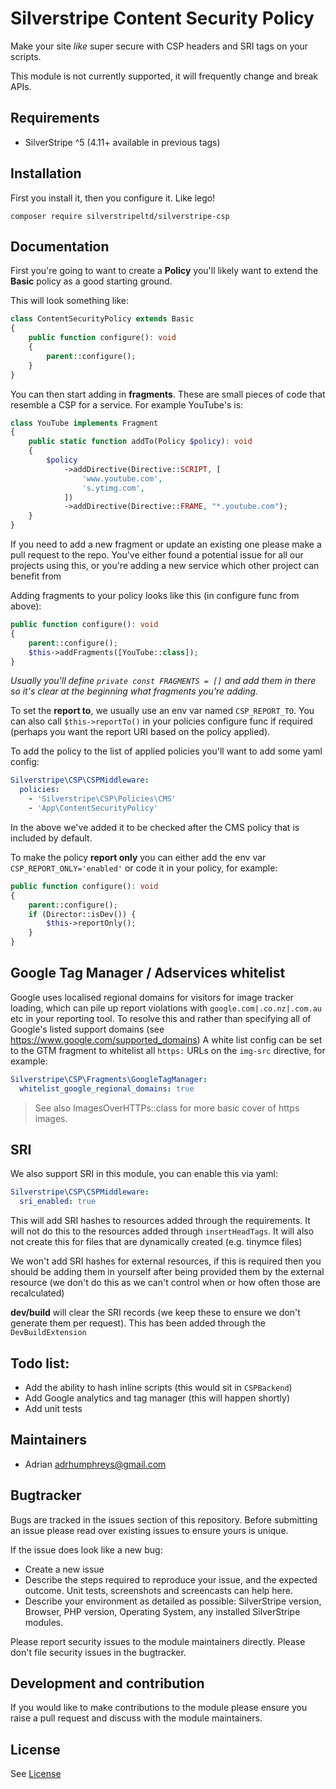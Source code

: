 # Silverstripe Content Security Policy

Make your site _like_ super secure with CSP headers and SRI tags on your scripts.

This module is not currently supported, it will frequently change and break APIs.

## Requirements

* SilverStripe ^5 (4.11+ available in previous tags)

## Installation
First you install it, then you configure it. Like lego!

```
composer require silverstripeltd/silverstripe-csp
```

## Documentation
First you're going to want to create a **Policy** you'll likely want to extend the **Basic** policy as a good starting ground.

This will look something like:
```php
class ContentSecurityPolicy extends Basic
{
    public function configure(): void
    {
        parent::configure();
    }
}
```

You can then start adding in **fragments**. These are small pieces of code that resemble a CSP for a service. For example YouTube's is:
```php
class YouTube implements Fragment
{
    public static function addTo(Policy $policy): void
    {
        $policy
            ->addDirective(Directive::SCRIPT, [
                'www.youtube.com',
                's.ytimg.com',
            ])
            ->addDirective(Directive::FRAME, "*.youtube.com");
    }
}
```

If you need to add a new fragment or update an existing one please make a pull request to the repo. You've either found a potential issue for all our projects using this, or you're adding a new service which other project can benefit from

Adding fragments to your policy looks like this (in configure func from above):
```php
public function configure(): void
{
    parent::configure();
    $this->addFragments([YouTube::class]);
}
```
_Usually you'll define `private const FRAGMENTS = []` and add them in there so it's clear at the beginning what fragments you're adding._

To set the **report to**, we usually use an env var named `CSP_REPORT_TO`. You can also call `$this->reportTo()` in your policies configure func if required (perhaps you want the report URI based on the policy applied).

To add the policy to the list of applied policies you'll want to add some yaml config:
```yaml
Silverstripe\CSP\CSPMiddleware:
  policies:
    - 'Silverstripe\CSP\Policies\CMS'
    - 'App\ContentSecurityPolicy'

```
In the above we've added it to be checked after the CMS policy that is included by default.

To make the policy **report only** you can either add the env var `CSP_REPORT_ONLY='enabled'` or code it in your policy, for example:
```php
public function configure(): void
{
    parent::configure();
    if (Director::isDev()) {
        $this->reportOnly();
    }
}
```

## Google Tag Manager / Adservices whitelist
Google uses localised regional domains for visitors for image tracker loading, which can pile up report violations with `google.com|.co.nz|.com.au` etc in your reporting tool.
To resolve this and rather than specifying all of Google's listed support domains (see https://www.google.com/supported_domains)
A white list config can be set to the GTM fragment to whitelist all `https:` URLs on the `img-src` directive, for example:
```yaml
Silverstripe\CSP\Fragments\GoogleTagManager:
  whitelist_google_regional_domains: true
```
> See also ImagesOverHTTPs::class for more basic cover of https images.

## SRI
We also support SRI in this module, you can enable this via yaml:
```yaml
Silverstripe\CSP\CSPMiddleware:
  sri_enabled: true
```
This will add SRI hashes to resources added through the requirements. It will not do this to the resources added through `insertHeadTags`. It will also not create this for files that are dynamically created (e.g. tinymce files)

We won't add SRI hashes for external resources, if this is required then you should be adding them in yourself after being provided them by the external resource (we don't do this as we can't control when or how often those are recalculated)

**dev/build** will clear the SRI records (we keep these to ensure we don't generate them per request). This has been added through the `DevBuildExtension`

## Todo list:
- Add the ability to hash inline scripts (this would sit in `CSPBackend`)
- Add Google analytics and tag manager (this will happen shortly)
- Add unit tests

## Maintainers
 * Adrian <adrhumphreys@gmail.com>

## Bugtracker
Bugs are tracked in the issues section of this repository. Before submitting an issue please read over
existing issues to ensure yours is unique.

If the issue does look like a new bug:

 - Create a new issue
 - Describe the steps required to reproduce your issue, and the expected outcome. Unit tests, screenshots
 and screencasts can help here.
 - Describe your environment as detailed as possible: SilverStripe version, Browser, PHP version,
 Operating System, any installed SilverStripe modules.

Please report security issues to the module maintainers directly. Please don't file security issues in the bugtracker.

## Development and contribution
If you would like to make contributions to the module please ensure you raise a pull request and discuss with the module maintainers.

## License
See [License](license.md)
